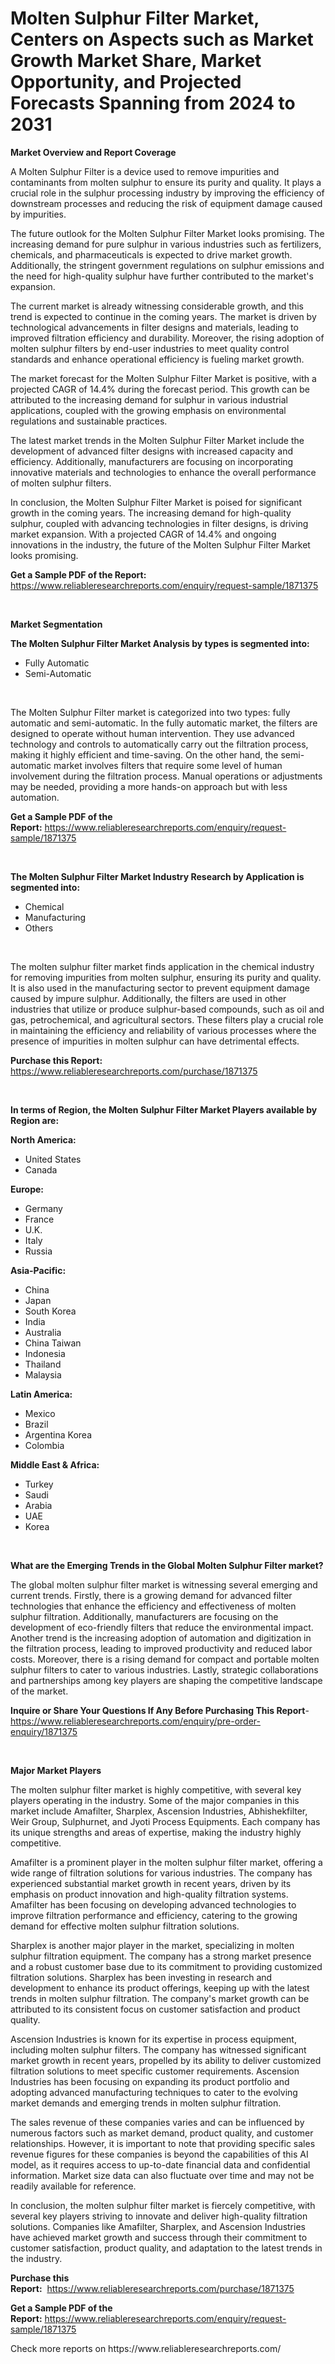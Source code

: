 <p><h1>Molten Sulphur Filter Market, Centers on Aspects such as Market Growth Market Share, Market Opportunity, and Projected Forecasts Spanning from 2024 to 2031</h1></p><p><strong>Market Overview and Report Coverage</strong></p>
<p><p>A Molten Sulphur Filter is a device used to remove impurities and contaminants from molten sulphur to ensure its purity and quality. It plays a crucial role in the sulphur processing industry by improving the efficiency of downstream processes and reducing the risk of equipment damage caused by impurities.</p><p>The future outlook for the Molten Sulphur Filter Market looks promising. The increasing demand for pure sulphur in various industries such as fertilizers, chemicals, and pharmaceuticals is expected to drive market growth. Additionally, the stringent government regulations on sulphur emissions and the need for high-quality sulphur have further contributed to the market's expansion.</p><p>The current market is already witnessing considerable growth, and this trend is expected to continue in the coming years. The market is driven by technological advancements in filter designs and materials, leading to improved filtration efficiency and durability. Moreover, the rising adoption of molten sulphur filters by end-user industries to meet quality control standards and enhance operational efficiency is fueling market growth.</p><p>The market forecast for the Molten Sulphur Filter Market is positive, with a projected CAGR of 14.4% during the forecast period. This growth can be attributed to the increasing demand for sulphur in various industrial applications, coupled with the growing emphasis on environmental regulations and sustainable practices.</p><p>The latest market trends in the Molten Sulphur Filter Market include the development of advanced filter designs with increased capacity and efficiency. Additionally, manufacturers are focusing on incorporating innovative materials and technologies to enhance the overall performance of molten sulphur filters.</p><p>In conclusion, the Molten Sulphur Filter Market is poised for significant growth in the coming years. The increasing demand for high-quality sulphur, coupled with advancing technologies in filter designs, is driving market expansion. With a projected CAGR of 14.4% and ongoing innovations in the industry, the future of the Molten Sulphur Filter Market looks promising.</p></p>
<p><strong>Get a Sample PDF of the Report:</strong> <a href="https://www.reliableresearchreports.com/enquiry/request-sample/1871375">https://www.reliableresearchreports.com/enquiry/request-sample/1871375</a></p>
<p>&nbsp;</p>
<p><strong>Market Segmentation</strong></p>
<p><strong>The Molten Sulphur Filter Market Analysis by types is segmented into:</strong></p>
<p><ul><li>Fully Automatic</li><li>Semi-Automatic</li></ul></p>
<p>&nbsp;</p>
<p><p>The Molten Sulphur Filter market is categorized into two types: fully automatic and semi-automatic. In the fully automatic market, the filters are designed to operate without human intervention. They use advanced technology and controls to automatically carry out the filtration process, making it highly efficient and time-saving. On the other hand, the semi-automatic market involves filters that require some level of human involvement during the filtration process. Manual operations or adjustments may be needed, providing a more hands-on approach but with less automation.</p></p>
<p><strong>Get a Sample PDF of the Report:</strong>&nbsp;<a href="https://www.reliableresearchreports.com/enquiry/request-sample/1871375">https://www.reliableresearchreports.com/enquiry/request-sample/1871375</a></p>
<p>&nbsp;</p>
<p><strong>The Molten Sulphur Filter Market Industry Research by Application is segmented into:</strong></p>
<p><ul><li>Chemical</li><li>Manufacturing</li><li>Others</li></ul></p>
<p>&nbsp;</p>
<p><p>The molten sulphur filter market finds application in the chemical industry for removing impurities from molten sulphur, ensuring its purity and quality. It is also used in the manufacturing sector to prevent equipment damage caused by impure sulphur. Additionally, the filters are used in other industries that utilize or produce sulphur-based compounds, such as oil and gas, petrochemical, and agricultural sectors. These filters play a crucial role in maintaining the efficiency and reliability of various processes where the presence of impurities in molten sulphur can have detrimental effects.</p></p>
<p><strong>Purchase this Report:</strong>&nbsp; <a href="https://www.reliableresearchreports.com/purchase/1871375">https://www.reliableresearchreports.com/purchase/1871375</a></p>
<p>&nbsp;</p>
<p><strong>In terms of Region, the Molten Sulphur Filter Market Players available by Region are:</strong></p>
<p>
    <p> <strong> North America: </strong>
        <ul>
            <li>United States</li>
            <li>Canada</li>
        </ul>
        </p> 
    <p> <strong> Europe: </strong>
        <ul>
            <li>Germany</li>
            <li>France</li>
            <li>U.K.</li>
            <li>Italy</li>
            <li>Russia</li>
        </ul>
        </p> 
    <p> <strong> Asia-Pacific: </strong>
        <ul>
            <li>China</li>
            <li>Japan</li>
            <li>South Korea</li>
            <li>India</li>
            <li>Australia</li>
            <li>China Taiwan</li>
            <li>Indonesia</li>
            <li>Thailand</li>
            <li>Malaysia</li>
        </ul>
        </p> 
    <p> <strong> Latin America: </strong>
        <ul>
            <li>Mexico</li>
            <li>Brazil</li>
            <li>Argentina Korea</li>
            <li>Colombia</li>
        </ul>
        </p> 
    <p> <strong> Middle East & Africa: </strong>
        <ul>
            <li>Turkey</li>
            <li>Saudi</li>
            <li>Arabia</li>
            <li>UAE</li>
            <li>Korea</li>
        </ul>
    </p>
    </p>
<p>&nbsp;</p>
<p><strong>What are the Emerging Trends in the Global Molten Sulphur Filter market?</strong></p>
<p><p>The global molten sulphur filter market is witnessing several emerging and current trends. Firstly, there is a growing demand for advanced filter technologies that enhance the efficiency and effectiveness of molten sulphur filtration. Additionally, manufacturers are focusing on the development of eco-friendly filters that reduce the environmental impact. Another trend is the increasing adoption of automation and digitization in the filtration process, leading to improved productivity and reduced labor costs. Moreover, there is a rising demand for compact and portable molten sulphur filters to cater to various industries. Lastly, strategic collaborations and partnerships among key players are shaping the competitive landscape of the market.</p></p>
<p><strong>Inquire or Share Your Questions If Any Before Purchasing This Report</strong>- <a href="https://www.reliableresearchreports.com/enquiry/pre-order-enquiry/1871375">https://www.reliableresearchreports.com/enquiry/pre-order-enquiry/1871375</a></p>
<p>&nbsp;</p>
<p><strong>Major Market Players</strong></p>
<p><p>The molten sulphur filter market is highly competitive, with several key players operating in the industry. Some of the major companies in this market include Amafilter, Sharplex, Ascension Industries, Abhishekfilter, Weir Group, Sulphurnet, and Jyoti Process Equipments. Each company has its unique strengths and areas of expertise, making the industry highly competitive.</p><p>Amafilter is a prominent player in the molten sulphur filter market, offering a wide range of filtration solutions for various industries. The company has experienced substantial market growth in recent years, driven by its emphasis on product innovation and high-quality filtration systems. Amafilter has been focusing on developing advanced technologies to improve filtration performance and efficiency, catering to the growing demand for effective molten sulphur filtration solutions.</p><p>Sharplex is another major player in the market, specializing in molten sulphur filtration equipment. The company has a strong market presence and a robust customer base due to its commitment to providing customized filtration solutions. Sharplex has been investing in research and development to enhance its product offerings, keeping up with the latest trends in molten sulphur filtration. The company's market growth can be attributed to its consistent focus on customer satisfaction and product quality.</p><p>Ascension Industries is known for its expertise in process equipment, including molten sulphur filters. The company has witnessed significant market growth in recent years, propelled by its ability to deliver customized filtration solutions to meet specific customer requirements. Ascension Industries has been focusing on expanding its product portfolio and adopting advanced manufacturing techniques to cater to the evolving market demands and emerging trends in molten sulphur filtration.</p><p>The sales revenue of these companies varies and can be influenced by numerous factors such as market demand, product quality, and customer relationships. However, it is important to note that providing specific sales revenue figures for these companies is beyond the capabilities of this AI model, as it requires access to up-to-date financial data and confidential information. Market size data can also fluctuate over time and may not be readily available for reference.</p><p>In conclusion, the molten sulphur filter market is fiercely competitive, with several key players striving to innovate and deliver high-quality filtration solutions. Companies like Amafilter, Sharplex, and Ascension Industries have achieved market growth and success through their commitment to customer satisfaction, product quality, and adaptation to the latest trends in the industry.</p></p>
<p><strong>Purchase this Report:</strong>&nbsp;&nbsp;<a href="https://www.reliableresearchreports.com/purchase/1871375">https://www.reliableresearchreports.com/purchase/1871375</a></p>
<p></p>
<p><strong>Get a Sample PDF of the Report:</strong>&nbsp;<a href="https://www.reliableresearchreports.com/enquiry/request-sample/1871375">https://www.reliableresearchreports.com/enquiry/request-sample/1871375</a></p>
<p>Check more reports on https://www.reliableresearchreports.com/</p>
